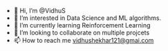 - 👋 Hi, I’m @VidhuS
- 👀 I’m interested in Data Science and ML algorithms. 
- 🌱 I’m currently learning Reinforcement Learning
- 💞️ I’m looking to collaborate on multiple projcets
- 📫 How to reach me vidhushekhar121@gmai.com

<!---
VidhuS/VidhuS is a ✨ special ✨ repository because its `README.md` (this file) appears on your GitHub profile.
You can click the Preview link to take a look at your changes.
--->
